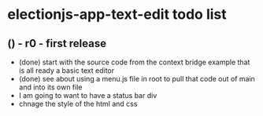 # electionjs-app-text-edit todo list

## () - r0 - first release
* (done) start with the source code from the context bridge example that is all ready a basic text editor
* (done) see about using a menu.js file in root to pull that code out of main and into its own file
* I am going to want to have a status bar div
* chnage the style of the html and css